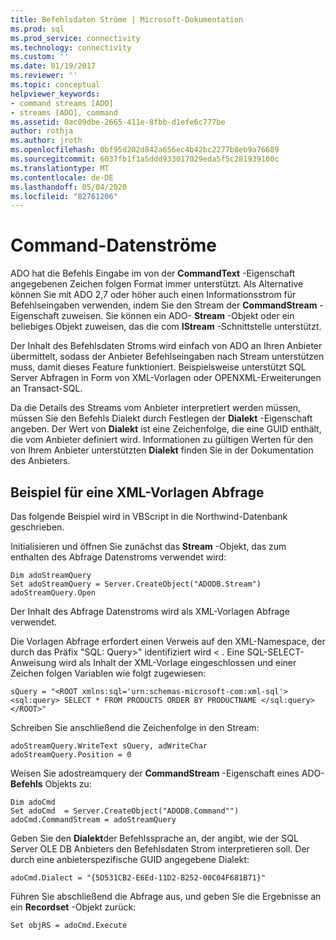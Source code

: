 ```yaml
---
title: Befehlsdaten Ströme | Microsoft-Dokumentation
ms.prod: sql
ms.prod_service: connectivity
ms.technology: connectivity
ms.custom: ''
ms.date: 01/19/2017
ms.reviewer: ''
ms.topic: conceptual
helpviewer_keywords:
- command streams [ADO]
- streams [ADO], command
ms.assetid: 0ac09dbe-2665-411e-8fbb-d1efe6c777be
author: rothja
ms.author: jroth
ms.openlocfilehash: 0bf95d202d842a656ec4b42bc2277b8eb9a76689
ms.sourcegitcommit: 6037fb1f1a5ddd933017029eda5f5c281939100c
ms.translationtype: MT
ms.contentlocale: de-DE
ms.lasthandoff: 05/04/2020
ms.locfileid: "82761206"
---
```

# <a name="command-streams"></a>Command-Datenströme
ADO hat die Befehls Eingabe im von der **CommandText** -Eigenschaft angegebenen Zeichen folgen Format immer unterstützt. Als Alternative können Sie mit ADO 2,7 oder höher auch einen Informationsstrom für Befehlseingaben verwenden, indem Sie den Stream der **CommandStream** -Eigenschaft zuweisen. Sie können ein ADO- **Stream** -Objekt oder ein beliebiges Objekt zuweisen, das die com **IStream** -Schnittstelle unterstützt.  
  
 Der Inhalt des Befehlsdaten Stroms wird einfach von ADO an Ihren Anbieter übermittelt, sodass der Anbieter Befehlseingaben nach Stream unterstützen muss, damit dieses Feature funktioniert. Beispielsweise unterstützt SQL Server Abfragen in Form von XML-Vorlagen oder OPENXML-Erweiterungen an Transact-SQL.  
  
 Da die Details des Streams vom Anbieter interpretiert werden müssen, müssen Sie den Befehls Dialekt durch Festlegen der **Dialekt** -Eigenschaft angeben. Der Wert von **Dialekt** ist eine Zeichenfolge, die eine GUID enthält, die vom Anbieter definiert wird. Informationen zu gültigen Werten für den von Ihrem Anbieter unterstützten **Dialekt** finden Sie in der Dokumentation des Anbieters.  
  
## <a name="xml-template-query-example"></a>Beispiel für eine XML-Vorlagen Abfrage  
 Das folgende Beispiel wird in VBScript in die Northwind-Datenbank geschrieben.  
  
 Initialisieren und öffnen Sie zunächst das **Stream** -Objekt, das zum enthalten des Abfrage Datenstroms verwendet wird:  
  
```  
Dim adoStreamQuery  
Set adoStreamQuery = Server.CreateObject("ADODB.Stream")  
adoStreamQuery.Open  
```  
  
 Der Inhalt des Abfrage Datenstroms wird als XML-Vorlagen Abfrage verwendet.  
  
 Die Vorlagen Abfrage erfordert einen Verweis auf den XML-Namespace, der durch das Präfix "SQL: Query>" identifiziert wird \< . Eine SQL-SELECT-Anweisung wird als Inhalt der XML-Vorlage eingeschlossen und einer Zeichen folgen Variablen wie folgt zugewiesen:  
  
```  
sQuery = "<ROOT xmlns:sql='urn:schemas-microsoft-com:xml-sql'>  
<sql:query> SELECT * FROM PRODUCTS ORDER BY PRODUCTNAME </sql:query>  
</ROOT>"  
```  
  
 Schreiben Sie anschließend die Zeichenfolge in den Stream:  
  
```  
adoStreamQuery.WriteText sQuery, adWriteChar  
adoStreamQuery.Position = 0  
```  
  
 Weisen Sie adostreamquery der **CommandStream** -Eigenschaft eines ADO- **Befehls** Objekts zu:  
  
```  
Dim adoCmd  
Set adoCmd  = Server.CreateObject("ADODB.Command"")  
adoCmd.CommandStream = adoStreamQuery  
```  
  
 Geben Sie den **Dialekt**der Befehlssprache an, der angibt, wie der SQL Server OLE DB Anbieters den Befehlsdaten Strom interpretieren soll. Der durch eine anbieterspezifische GUID angegebene Dialekt:  
  
```  
adoCmd.Dialect = "{5D531CB2-E6Ed-11D2-B252-00C04F681B71}"  
```  
  
 Führen Sie abschließend die Abfrage aus, und geben Sie die Ergebnisse an ein **Recordset** -Objekt zurück:  
  
```  
Set objRS = adoCmd.Execute  
```
